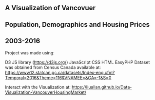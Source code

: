 ## A Visualization of Vancovuer
## Population, Demographics and Housing Prices
## 2003-2016

Project was made using:

D3 JS library (https://d3js.org/)
JavaScript
CSS
HTML
EasyPHP
Dataset was obtained from Census Canada available at: https://www12.statcan.gc.ca/datasets/Index-eng.cfm?Temporal=2016&Theme=116&VNAMEE=&GA=-1&S=0

Interact with the Visualization at: https://liuallan.github.io/Data-Visualization-VancouverHousingMarket/
